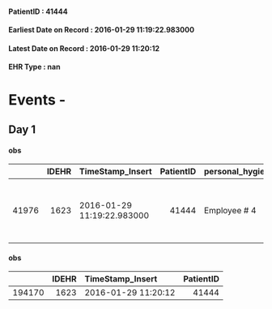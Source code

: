 
#### PatientID : 41444
#### Earliest Date on Record : 2016-01-29 11:19:22.983000
#### Latest Date on Record : 2016-01-29 11:20:12
#### EHR Type : nan

# Events - 

## Day 1

#### obs
|       |   IDEHR | TimeStamp_Insert           |   PatientID | personal_hygiene   | urine_elimination   | mobility     | dyspnoea        | motor_performance                                                                                  | feces_elimination   |
|------:|--------:|:---------------------------|------------:|:-------------------|:--------------------|:-------------|:----------------|:---------------------------------------------------------------------------------------------------|:--------------------|
| 41976 |    1623 | 2016-01-29 11:19:22.983000 |       41444 | Employee # 4       | Employee # 4        | Employee # 4 | mild strain # 1 | 30% - Patient with directions to the hospital or home hospitalization, intensive home support # 03 | Employee # 4        |

#### obs
|        |   IDEHR | TimeStamp_Insert    |   PatientID |
|-------:|--------:|:--------------------|------------:|
| 194170 |    1623 | 2016-01-29 11:20:12 |       41444 |


